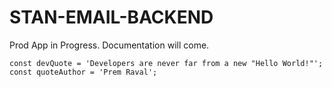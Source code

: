 # STAN-EMAIL-BACKEND

Prod App in Progress. Documentation will come.
```
const devQuote = 'Developers are never far from a new "Hello World!"';
const quoteAuthor = 'Prem Raval';
```
